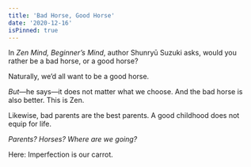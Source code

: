 ```yaml
---
title: 'Bad Horse, Good Horse'
date: '2020-12-16'
isPinned: true
---
```


In _Zen Mind, Beginner’s Mind_, author Shunryū Suzuki asks, would you rather be a bad horse, or a good horse?

Naturally, we’d all want to be a good horse.

_But_—he says—it does not matter what we choose. And the bad horse is also better. This is Zen.

Likewise, bad parents are the best parents. A good childhood does not equip for life.

_Parents? Horses? Where are we going?_

Here: Imperfection is our carrot.
